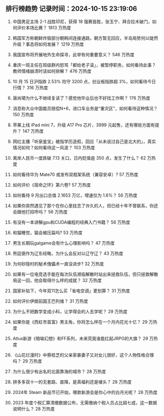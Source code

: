 
## 排行榜趋势 记录时间：2024-10-15 23:19:06
  
  1. 中国男足主场 2-1 战胜印尼，获得 18 强赛首胜，张玉宁、拜合拉木破门，如何评价本场比赛？ 1813 万热度
    
  2. 韩国军方称朝鲜炸毁部分朝韩间连接通路，朝方暂无回应，半岛局势何以陡然升级？事态将如何发展？ 1219 万热度
    
  3. 我国宣布将开展地外生命探寻，此举有何重要意义？ 546 万热度
    
  4. 重庆一班主任在班级群内怒骂「都给老子滚」，被暂停职务，如何看待此事？教师情绪崩溃时该如何排解？ 476 万热度
    
  5. 10 月 15 日沪指跌 2.53% 险守 3200 点，创业板指跌超 3%，如何看待今日行情？ 316 万热度
    
  6. 唐尚珺为什么不继续复读了？感觉他毕业后也不好找工作啊？ 176 万热度
    
  7. 消息称大众中国裁员赔偿N+6，进口车业务是“重灾区”，如何看待这种情况？ 150 万热度
    
  8. 苹果上线 iPad mini 7，升级 A17 Pro 芯片，3999 元起售，还有哪些方面有提升？ 147 万热度
    
  9. 网红主播「听泉鉴宝」被指学历造假，回应「从未说过自己是北大的」，真实情况如何？如何看待这一风波？ 103 万热度
    
  10. 离岸人民币一度跌破 7.13 关口，日内贬值逾 350 点，发生了什么？ 62 万热度
    
  11. 如何看待华为 Mate70 或发布双框架系统（兼容安卓）? 57 万热度
    
  12. 如何评价《宿命之环》第六卷? 57 万热度
    
  13. 如何看待 9 月出口总值 2.1653 万亿，增速仅为 1.6%？ 56 万热度
    
  14. 如果你突然遇见了那个在你心里挂念了许久的人，但已经十年不曾联系，你还会跟他打招呼吗？ 56 万热度
    
  15. 有没有一本讲解gpu和CUDA编程的经典入门书籍？ 56 万热度
    
  16. 和猫睡觉，猫会被压扁吗? 53 万热度
    
  17. 男生长期玩galgame会有什么心理影响吗？ 47 万热度
    
  18. 熊廷弼作为辽东经略，为什么会反对以辽守辽？ 43 万热度
    
  19. 为何砂隐村的秘术傀儡术一直没进步? 32 万热度
    
  20. 如果有一位电竞选手能在每次队伍濒临解散时站出来拯救队伍，但只拯救解散局这一回，他会取得什么样的成就？ 32 万热度
    
  21. 国家补贴下，今年双11怎么买「省电空调」更划算？ 31 万热度
    
  22. 如何评价伊朗前国王巴列维？ 31 万热度
    
  23. 为什么不把数学变成小科，让学得会的人去学呢？ 29 万热度
    
  24. 如果你是《西虹市首富》男主角，你将怎么样在一个月内花光十亿？ 29 万热度
    
  25. Atlus新游《暗喻幻想》和FF系列，未来究竟谁能扛起JRPG的大旗？ 29 万热度
    
  26. 《山花烂漫时》中蔡桂芝的父亲家暴妻子又对女儿很好，这个人物性格合理吗？ 29 万热度
    
  27. 为什么很少有出名的北面靠海的城市？ 28 万热度
    
  28. 拼多多双十一的无套路、直降，是真福利还是噱头？ 28 万热度
    
  29. 2024年 Steam 新品节已开始，哪款新游会是你心中的白月光呢？ 28 万热度
    
  30. 2023 年度个税汇算清缴数据公布，无需缴纳个税人员占比超七成，这一数据说明什么？ 28 万热度
    